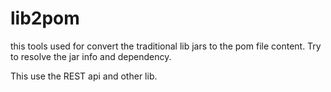 # lib2pom

this tools used for convert the traditional lib jars to the pom file content. Try to resolve the jar info and dependency.

This use the REST api and other lib.
